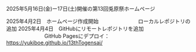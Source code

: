 2025年5月16日(金)ー17日(土)開催の第13回兎原祭ホームページ

2025年4月2日　ホームページ作成開始
　　　　　　　 ローカルレポジトリの追加
2025年4月4日　GitHubにリモートレポジトリを追加
　　　　　　　 GitHub Pagesにデプロイ：https://yukiboe.github.io/13thTogensai/
